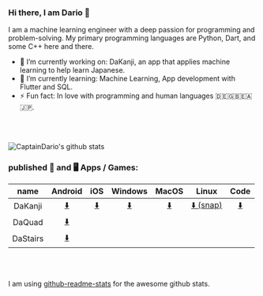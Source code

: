 ### Hi there, I am Dario 👋
I am a machine learning engineer with a deep passion for programming and problem-solving. My primary programming languages are Python, Dart, and some C++ here and there.

- 🔭 I’m currently working on: DaKanji, an app that applies machine learning to help learn Japanese.
- 🌱 I’m currently learning: Machine Learning, App development with Flutter and SQL.
- ⚡ Fun fact: In love with programming and human languages 🇩🇪🇬🇧🇪🇦🇯🇵.


</br>
</br>

![CaptainDario's github stats](https://github-readme-stats-1-silk.vercel.app/api?username=captaindario&count_private=true)

### published 📱 and 🖥️ Apps / Games:
| name | Android |  iOS  | Windows | MacOS | Linux | Code |
| :---: | :---: | :---: | :---: | :---: | :---: | :---: |
| DaKanji  | [⬇️][DaKanjiA] | [⬇️][DaKanjiI] | [⬇️][DaKanjiW] | [⬇️][DaKanjiM] | [⬇️ (snap)][DaKanjiLS] | [⬇️][DaKanjiGH] |
| DaQuad   | [⬇️][DaQuadA] | | | | | |
| DaStairs | [⬇️][DaStairsA] | | | | |                                                   


</br>
</br>


I am using [github-readme-stats](https://www.github.com/anuraghazra/github-readme-stats/) for the awesome github stats. <br/>



[DaQuadA]:   https://play.google.com/store/apps/details?id=com.DaAppLab.DaQuad


[DaStairsA]: https://play.google.com/store/apps/details?id=com.DaAppLab.DaStairs


[DaKanjiA]: https://play.google.com/store/apps/details?id=com.DaAppLab.DaKanjiRecognizer
[DaKanjiW]: https://www.microsoft.com/p/dakanji/9n08051t2xtv?cid=storebadge&ocid=badge&rtc=1&activetab=pivot:overviewtab
[DaKanjiI]: https://apps.apple.com/de/app/dakanji/id1593741764
[DaKanjiM]: https://apps.apple.com/de/app/dakanji/id1593741764
[DaKanjiLS]: https://snapcraft.io/dakanji
[DaKanjiGH]: https://github.com/CaptainDario/DaKanji/
